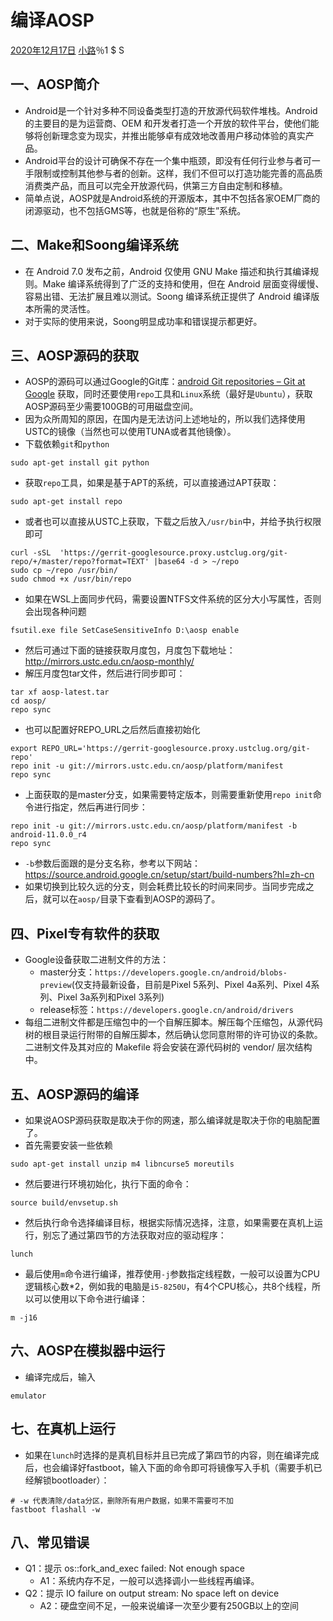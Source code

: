 # 编译AOSP

[2020年12月17日](https://wrlus.com/cyber-security/mobile/build-aosp/) [小路](https://wrlus.com/author/wrlu/)％1 $ S

## 一、AOSP简介

- Android是一个针对多种不同设备类型打造的开放源代码软件堆栈。Android 的主要目的是为运营商、OEM 和开发者打造一个开放的软件平台，使他们能够将创新理念变为现实，并推出能够卓有成效地改善用户移动体验的真实产品。
- Android平台的设计可确保不存在一个集中瓶颈，即没有任何行业参与者可一手限制或控制其他参与者的创新。这样，我们不但可以打造功能完善的高品质消费类产品，而且可以完全开放源代码，供第三方自由定制和移植。
- 简单点说，AOSP就是Android系统的开源版本，其中不包括各家OEM厂商的闭源驱动，也不包括GMS等，也就是俗称的“原生”系统。



## 二、Make和Soong编译系统

- 在 Android 7.0 发布之前，Android 仅使用 GNU Make 描述和执行其编译规则。Make 编译系统得到了广泛的支持和使用，但在 Android 层面变得缓慢、容易出错、无法扩展且难以测试。Soong 编译系统正提供了 Android 编译版本所需的灵活性。
- 对于实际的使用来说，Soong明显成功率和错误提示都更好。

## 三、AOSP源码的获取

- AOSP的源码可以通过Google的Git库：[android Git repositories – Git at Google](https://android.googlesource.com/) 获取，同时还要使用`repo`工具和`Linux`系统（最好是`Ubuntu`），获取AOSP源码至少需要100GB的可用磁盘空间。
- 因为众所周知的原因，在国内是无法访问上述地址的，所以我们选择使用USTC的镜像（当然也可以使用TUNA或者其他镜像）。
- 下载依赖`git`和`python`

```
sudo apt-get install git python
```

- 获取`repo`工具，如果是基于APT的系统，可以直接通过APT获取：

```
sudo apt-get install repo
```

- 或者也可以直接从USTC上获取，下载之后放入`/usr/bin`中，并给予执行权限即可

```
curl -sSL  'https://gerrit-googlesource.proxy.ustclug.org/git-repo/+/master/repo?format=TEXT' |base64 -d > ~/repo
sudo cp ~/repo /usr/bin/
sudo chmod +x /usr/bin/repo
```

- 如果在WSL上面同步代码，需要设置NTFS文件系统的区分大小写属性，否则会出现各种问题

```
fsutil.exe file SetCaseSensitiveInfo D:\aosp enable
```

- 然后可通过下面的链接获取月度包，月度包下载地址：http://mirrors.ustc.edu.cn/aosp-monthly/
- 解压月度包tar文件，然后进行同步即可：

```
tar xf aosp-latest.tar
cd aosp/
repo sync
```

- 也可以配置好REPO_URL之后然后直接初始化

```
export REPO_URL='https://gerrit-googlesource.proxy.ustclug.org/git-repo'
repo init -u git://mirrors.ustc.edu.cn/aosp/platform/manifest
repo sync
```

- 上面获取的是master分支，如果需要特定版本，则需要重新使用`repo init`命令进行指定，然后再进行同步：

```
repo init -u git://mirrors.ustc.edu.cn/aosp/platform/manifest -b android-11.0.0_r4
repo sync
```

- `-b`参数后面跟的是分支名称，参考以下网站：https://source.android.google.cn/setup/start/build-numbers?hl=zh-cn
- 如果切换到比较久远的分支，则会耗费比较长的时间来同步。当同步完成之后，就可以在`aosp/`目录下查看到AOSP的源码了。

## 四、Pixel专有软件的获取

- Google设备获取二进制文件的方法：
  - master分支：`https://developers.google.cn/android/blobs-preview`(仅支持最新设备，目前是Pixel 5系列、Pixel 4a系列、Pixel 4系列、Pixel 3a系列和Pixel 3系列)
  - release标签：`https://developers.google.cn/android/drivers`
- 每组二进制文件都是压缩包中的一个自解压脚本。解压每个压缩包，从源代码树的根目录运行附带的自解压脚本，然后确认您同意附带的许可协议的条款。二进制文件及其对应的 Makefile 将会安装在源代码树的 vendor/ 层次结构中。

## 五、AOSP源码的编译

- 如果说AOSP源码获取是取决于你的网速，那么编译就是取决于你的电脑配置了。
- 首先需要安装一些依赖

```
sudo apt-get install unzip m4 libncurse5 moreutils
```

- 然后要进行环境初始化，执行下面的命令：

```
source build/envsetup.sh
```

- 然后执行命令选择编译目标，根据实际情况选择，注意，如果需要在真机上运行，别忘了通过第四节的方法获取对应的驱动程序：

```
lunch
```

- 最后使用`m`命令进行编译，推荐使用`-j`参数指定线程数，一般可以设置为CPU逻辑核心数*2，例如我的电脑是`i5-8250U`，有4个CPU核心，共8个线程，所以可以使用以下命令进行编译：

```
m -j16
```

## 六、AOSP在模拟器中运行

- 编译完成后，输入

```
emulator
```

## 七、在真机上运行

- 如果在`lunch`时选择的是真机目标并且已完成了第四节的内容，则在编译完成后，也会编译好fastboot，输入下面的命令即可将镜像写入手机（需要手机已经解锁bootloader）：

```
# -w 代表清除/data分区，删除所有用户数据，如果不需要可不加
fastboot flashall -w
```

## 八、常见错误

- Q1：提示 os::fork_and_exec failed: Not enough space
  - A1：系统内存不足，一般可以选择调小一些线程再编译。
- Q2：提示 IO failure on output stream: No space left on device
  - A2：硬盘空间不足，一般来说编译一次至少要有250GB以上的空间